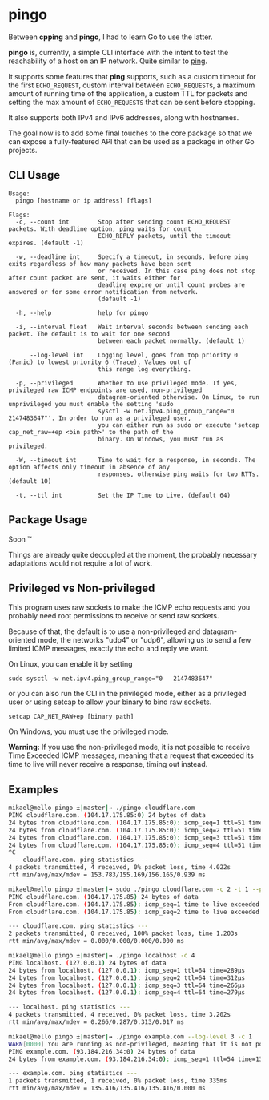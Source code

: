 # pingo

Between **cpping** and **pingo**, I had to learn Go to use the latter.

**pingo** is, currently, a simple CLI interface with the intent to test the reachability of a host on an IP network. Quite similar to [ping](https://en.wikipedia.org/wiki/Ping_(networking_utility)).

It supports some features that **ping** supports, such as a custom timeout for the first `ECHO_REQUEST`, custom interval between `ECHO_REQUEST`s, a maximum amount of running time of the application, a custom TTL for packets and setting the max amount of `ECHO_REQUESTS` that can be sent before stopping.

It also supports both IPv4 and IPv6 addresses, along with hostnames.

The goal now is to add some final touches to the core package so that we can expose a fully-featured API that can be used as a package in other Go projects.

## CLI Usage

```
Usage:
  pingo [hostname or ip address] [flags]

Flags:
  -c, --count int        Stop after sending count ECHO_REQUEST packets. With deadline option, ping waits for count
                         ECHO_REPLY packets, until the timeout expires. (default -1)

  -w, --deadline int     Specify a timeout, in seconds, before ping exits regardless of how many packets have been sent
                         or received. In this case ping does not stop after count packet are sent, it waits either for
                         deadline expire or until count probes are answered or for some error notification from network.
                         (default -1)

  -h, --help             help for pingo

  -i, --interval float   Wait interval seconds between sending each packet. The default is to wait for one second
                         between each packet normally. (default 1)

      --log-level int    Logging level, goes from top priority 0 (Panic) to lowest priority 6 (Trace). Values out of
                         this range log everything.

  -p, --privileged       Whether to use privileged mode. If yes, privileged raw ICMP endpoints are used, non-privileged
                         datagram-oriented otherwise. On Linux, to run unprivileged you must enable the setting 'sudo
                         sysctl -w net.ipv4.ping_group_range="0   2147483647"'. In order to run as a privileged user,
                         you can either run as sudo or execute 'setcap cap_net_raw=+ep <bin path>' to the path of the
                         binary. On Windows, you must run as privileged.

  -W, --timeout int      Time to wait for a response, in seconds. The option affects only timeout in absence of any
                         responses, otherwise ping waits for two RTTs. (default 10)

  -t, --ttl int          Set the IP Time to Live. (default 64)
```

## Package Usage

Soon ™

Things are already quite decoupled at the moment, the probably necessary adaptations would not require a lot of work.

## Privileged vs Non-privileged

This program uses raw sockets to make the ICMP echo requests and you probably need root permissions to receive or send raw sockets.

Because of that, the default is to use a non-privileged and datagram-oriented mode, the networks "udp4" or "udp6", allowing us to send a few limited ICMP messages, exactly the echo and reply we want.

On Linux, you can enable it by setting

```
sudo sysctl -w net.ipv4.ping_group_range="0   2147483647"
```

or you can also run the CLI in the privileged mode, either as a privileged user or using setcap to allow your binary to bind raw sockets.

```
setcap CAP_NET_RAW+ep [binary path]
```

On Windows, you must use the privileged mode.

**Warning:** If you use the non-privileged mode, it is not possible to receive Time Exceeded ICMP messages, meaning that
a request that exceeded its time to live will never receive a response, timing out instead.

## Examples

``` sh
mikael@mello pingo ±|master|→ ./pingo cloudflare.com
PING cloudflare.com. (104.17.175.85:0) 24 bytes of data
24 bytes from cloudflare.com. (104.17.175.85:0): icmp_seq=1 ttl=51 time=156.164ms
24 bytes from cloudflare.com. (104.17.175.85:0): icmp_seq=2 ttl=51 time=155.883ms
24 bytes from cloudflare.com. (104.17.175.85:0): icmp_seq=3 ttl=51 time=153.782ms
24 bytes from cloudflare.com. (104.17.175.85:0): icmp_seq=4 ttl=51 time=154.843ms
^C
--- cloudflare.com. ping statistics ---
4 packets transmitted, 4 received, 0% packet loss, time 4.022s
rtt min/avg/max/mdev = 153.783/155.169/156.165/0.939 ms
```

```sh
mikael@mello pingo ±|master|→ sudo ./pingo cloudflare.com -c 2 -t 1 --privileged
PING cloudflare.com. (104.17.175.85) 24 bytes of data
From cloudflare.com. (104.17.175.85): icmp_seq=1 time to live exceeded
From cloudflare.com. (104.17.175.85): icmp_seq=2 time to live exceeded

--- cloudflare.com. ping statistics ---
2 packets transmitted, 0 received, 100% packet loss, time 1.203s
rtt min/avg/max/mdev = 0.000/0.000/0.000/0.000 ms
```

``` sh
mikael@mello pingo ±|master|→ ./pingo localhost -c 4
PING localhost. (127.0.0.1) 24 bytes of data
24 bytes from localhost. (127.0.0.1): icmp_seq=1 ttl=64 time=289µs
24 bytes from localhost. (127.0.0.1): icmp_seq=2 ttl=64 time=312µs
24 bytes from localhost. (127.0.0.1): icmp_seq=3 ttl=64 time=266µs
24 bytes from localhost. (127.0.0.1): icmp_seq=4 ttl=64 time=279µs

--- localhost. ping statistics ---
4 packets transmitted, 4 received, 0% packet loss, time 3.202s
rtt min/avg/max/mdev = 0.266/0.287/0.313/0.017 ms
```

``` sh
mikael@mello pingo ±|master|→ ./pingo example.com --log-level 3 -c 1
WARN[0000] You are running as non-privileged, meaning that it is not possible to receive TimeExceeded ICMP messages. Echo requests that exceed the configured TTL of 64 will be treated as timed out 
PING example.com. (93.184.216.34:0) 24 bytes of data
24 bytes from example.com. (93.184.216.34:0): icmp_seq=1 ttl=54 time=135.416ms

--- example.com. ping statistics ---
1 packets transmitted, 1 received, 0% packet loss, time 335ms
rtt min/avg/max/mdev = 135.416/135.416/135.416/0.000 ms
```